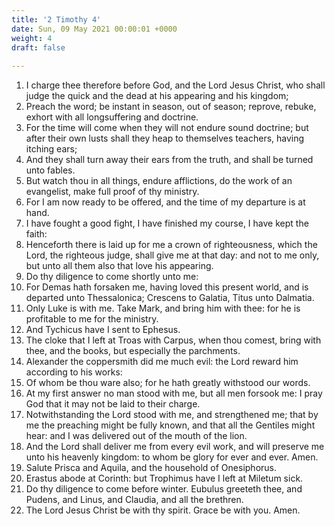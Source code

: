 ```yaml
---
title: '2 Timothy 4'
date: Sun, 09 May 2021 00:00:01 +0000
weight: 4
draft: false
  
---
```


1. I charge thee therefore before God, and the Lord Jesus Christ, who shall judge the quick and the dead at his appearing and his kingdom;
2. Preach the word; be instant in season, out of season; reprove, rebuke, exhort with all longsuffering and doctrine.
3. For the time will come when they will not endure sound doctrine; but after their own lusts shall they heap to themselves teachers, having itching ears;
4. And they shall turn away their ears from the truth, and shall be turned unto fables.
5. But watch thou in all things, endure afflictions, do the work of an evangelist, make full proof of thy ministry.
6. For I am now ready to be offered, and the time of my departure is at hand.
7. I have fought a good fight, I have finished my course, I have kept the faith:
8. Henceforth there is laid up for me a crown of righteousness, which the Lord, the righteous judge, shall give me at that day: and not to me only, but unto all them also that love his appearing.
9. Do thy diligence to come shortly unto me:
10. For Demas hath forsaken me, having loved this present world, and is departed unto Thessalonica; Crescens to Galatia, Titus unto Dalmatia.
11. Only Luke is with me. Take Mark, and bring him with thee: for he is profitable to me for the ministry.
12. And Tychicus have I sent to Ephesus.
13. The cloke that I left at Troas with Carpus, when thou comest, bring with thee, and the books, but especially the parchments.
14. Alexander the coppersmith did me much evil: the Lord reward him according to his works:
15. Of whom be thou ware also; for he hath greatly withstood our words.
16. At my first answer no man stood with me, but all men forsook me: I pray God that it may not be laid to their charge.
17. Notwithstanding the Lord stood with me, and strengthened me; that by me the preaching might be fully known, and that all the Gentiles might hear: and I was delivered out of the mouth of the lion.
18. And the Lord shall deliver me from every evil work, and will preserve me unto his heavenly kingdom: to whom be glory for ever and ever. Amen.
19. Salute Prisca and Aquila, and the household of Onesiphorus.
20. Erastus abode at Corinth: but Trophimus have I left at Miletum sick.
21. Do thy diligence to come before winter. Eubulus greeteth thee, and Pudens, and Linus, and Claudia, and all the brethren.
22. The Lord Jesus Christ be with thy spirit. Grace be with you. Amen.
